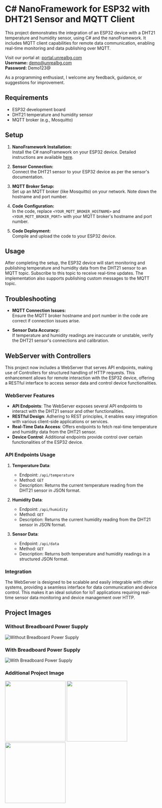 # C# NanoFramework for ESP32 with DHT21 Sensor and MQTT Client

This project demonstrates the integration of an ESP32 device with a DHT21 temperature and humidity sensor, using C# and the nanoFramework. It includes MQTT client capabilities for remote data communication, enabling real-time monitoring and data publishing over MQTT.

Visit our portal at: [portal.unrealbg.com](http://portal.unrealbg.com)  
**Username:** demo@unrealbg.com  
**Password:** Demo123@

As a programming enthusiast, I welcome any feedback, guidance, or suggestions for improvement.

## Requirements

- ESP32 development board
- DHT21 temperature and humidity sensor
- MQTT broker (e.g., Mosquitto)

## Setup

1. **NanoFramework Installation:**  
   Install the C# nanoFramework on your ESP32 device. Detailed instructions are available [here](https://docs.nanoframework.net/content/getting-started-guides/getting-started-managed.html).

2. **Sensor Connection:**  
   Connect the DHT21 sensor to your ESP32 device as per the sensor's documentation.

3. **MQTT Broker Setup:**  
   Set up an MQTT broker (like Mosquitto) on your network. Note down the hostname and port number.

4. **Code Configuration:**  
   In the code, replace `<YOUR_MQTT_BROKER_HOSTNAME>` and `<YOUR_MQTT_BROKER_PORT>` with your MQTT broker's hostname and port number.

5. **Code Deployment:**  
   Compile and upload the code to your ESP32 device.

## Usage

After completing the setup, the ESP32 device will start monitoring and publishing temperature and humidity data from the DHT21 sensor to an MQTT topic. Subscribe to this topic to receive real-time updates. The implementation also supports publishing custom messages to the MQTT topic.

## Troubleshooting

- **MQTT Connection Issues:**  
  Ensure the MQTT broker hostname and port number in the code are correct if connection issues arise.

- **Sensor Data Accuracy:**  
  If temperature and humidity readings are inaccurate or unstable, verify the DHT21 sensor's connections and calibration.

## WebServer with Controllers

This project now includes a WebServer that serves API endpoints, making use of Controllers for structured handling of HTTP requests. This enhancement allows for remote interaction with the ESP32 device, offering a RESTful interface to access sensor data and control device functionalities.

### WebServer Features

- **API Endpoints**: The WebServer exposes several API endpoints to interact with the DHT21 sensor and other functionalities.
- **RESTful Design**: Adhering to REST principles, it enables easy integration with various client-side applications or services.
- **Real-Time Data Access**: Offers endpoints to fetch real-time temperature and humidity data from the DHT21 sensor.
- **Device Control**: Additional endpoints provide control over certain functionalities of the ESP32 device.

### API Endpoints Usage

1. **Temperature Data**:  
   - Endpoint: `/api/temperature`  
   - Method: `GET`  
   - Description: Returns the current temperature reading from the DHT21 sensor in JSON format.

2. **Humidity Data**:  
   - Endpoint: `/api/humidity`  
   - Method: `GET`  
   - Description: Returns the current humidity reading from the DHT21 sensor in JSON format.

3. **Sensor Data**:  
   - Endpoint: `/api/data`  
   - Method: `GET`  
   - Description: Returns both temperature and humidity readings in a structured JSON format.

### Integration

The WebServer is designed to be scalable and easily integrable with other systems, providing a seamless interface for data communication and device control. This makes it an ideal solution for IoT applications requiring real-time sensor data monitoring and device management over HTTP.

## Project Images

### Without Breadboard Power Supply
![Without Breadboard Power Supply](https://user-images.githubusercontent.com/3398536/201364419-9ba27b3e-6638-490f-90f5-0e380fbc2900.png)

### With Breadboard Power Supply
![With Breadboard Power Supply](https://user-images.githubusercontent.com/3398536/201362770-067d8fe3-254e-48e2-8cec-10766898c3e6.png)

### Additional Project Image
<img src="https://user-images.githubusercontent.com/3398536/200621001-ac09d95d-9f0f-4ef7-bf87-8b352f5f1a17.jpg" width="200" /> <img src="https://github.com/unrealbg/NF.Esp32.Mqtt.Dht21/assets/3398536/4cde056b-9c80-467d-a05f-481e5dae26ea" width="200" /> <img src="https://github.com/unrealbg/NF.Esp32.Mqtt.Dht21/assets/3398536/1e2c80ee-9d03-45d0-8034-ce2004eb4cf1" width="200" />
